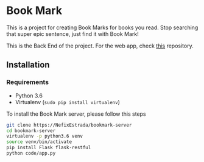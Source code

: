 # Book Mark

This is a project for creating Book Marks for books you read. Stop searching that super epic sentence, just find it with Book Mark!

This is the Back End of the project. For the web app, check [this](https://github.com/NefixEstrada/bookmark-webapp.git) repository.



## Installation

### Requirements

- Python 3.6
- Virtualenv (`sudo pip install virtualenv`)

To install the Book Mark server, please follow this steps

```bash
git clone https://NefixEstrada/bookmark-server
cd bookmark-server
virtualenv -p python3.6 venv
source venv/bin/activate
pip install Flask flask-restful
python code/app.py
```

